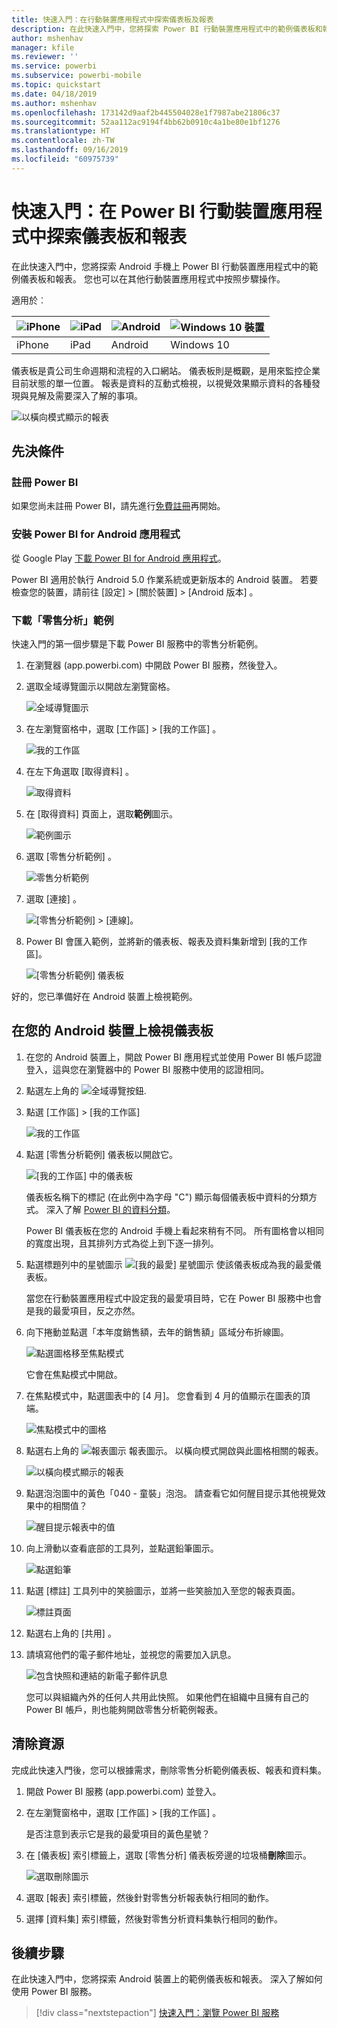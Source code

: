 ```yaml
---
title: 快速入門：在行動裝置應用程式中探索儀表板及報表
description: 在此快速入門中，您將探索 Power BI 行動裝置應用程式中的範例儀表板和報表。
author: mshenhav
manager: kfile
ms.reviewer: ''
ms.service: powerbi
ms.subservice: powerbi-mobile
ms.topic: quickstart
ms.date: 04/18/2019
ms.author: mshenhav
ms.openlocfilehash: 173142d9aaf2b445504028e1f7987abe21806c37
ms.sourcegitcommit: 52aa112ac9194f4bb62b0910c4a1be80e1bf1276
ms.translationtype: HT
ms.contentlocale: zh-TW
ms.lasthandoff: 09/16/2019
ms.locfileid: "60975739"
---
```

# <a name="quickstart-explore-dashboards-and-reports-in-the-power-bi-mobile-apps"></a>快速入門：在 Power BI 行動裝置應用程式中探索儀表板和報表
在此快速入門中，您將探索 Android 手機上 Power BI 行動裝置應用程式中的範例儀表板和報表。 您也可以在其他行動裝置應用程式中按照步驟操作。 

適用於︰

| ![iPhone](./media/mobile-apps-quickstart-view-dashboard-report/iphone-logo-30-px.png) | ![iPad](./media/mobile-apps-quickstart-view-dashboard-report/ipad-logo-30-px.png) | ![Android](./media/mobile-apps-quickstart-view-dashboard-report/android-logo-30-px.png) | ![Windows 10 裝置](./media/mobile-apps-quickstart-view-dashboard-report/win-10-logo-30-px.png) |
|:--- |:--- |:--- |:--- |
| iPhone | iPad | Android | Windows 10 |

儀表板是貴公司生命週期和流程的入口網站。 儀表板則是概觀，是用來監控企業目前狀態的單一位置。 報表是資料的互動式檢視，以視覺效果顯示資料的各種發現與見解及需要深入了解的事項。 

![以橫向模式顯示的報表](././media/mobile-apps-quickstart-view-dashboard-report/power-bi-android-quickstart-report.png)

## <a name="prerequisites"></a>先決條件

### <a name="sign-up-for-power-bi"></a>註冊 Power BI
如果您尚未註冊 Power BI，請先進行[免費註冊](https://app.powerbi.com/signupredirect?pbi_source=web)再開始。

### <a name="install-the-power-bi-for-android-app"></a>安裝 Power BI for Android 應用程式
從 Google Play [下載 Power BI for Android 應用程式](http://go.microsoft.com/fwlink/?LinkID=544867)。

Power BI 適用於執行 Android 5.0 作業系統或更新版本的 Android 裝置。 若要檢查您的裝置，請前往 [設定]   > [關於裝置]   > [Android 版本]  。

### <a name="download-the-retail-analysis-sample"></a>下載「零售分析」範例
快速入門的第一個步驟是下載 Power BI 服務中的零售分析範例。

1. 在瀏覽器 (app.powerbi.com) 中開啟 Power BI 服務，然後登入。

1. 選取全域導覽圖示以開啟左瀏覽窗格。

    ![全域導覽圖示](./media/mobile-apps-quickstart-view-dashboard-report/power-bi-android-quickstart-global-nav-icon.png)

2. 在左瀏覽窗格中，選取 [工作區]   > [我的工作區]  。

    ![我的工作區](./media/mobile-apps-quickstart-view-dashboard-report/power-bi-android-quickstart-my-workspace.png)

3. 在左下角選取 [取得資料]  。
   
    ![取得資料](./media/mobile-apps-quickstart-view-dashboard-report/power-bi-get-data.png)

3. 在 [取得資料] 頁面上，選取**範例**圖示。
   
   ![範例圖示](./media/mobile-apps-quickstart-view-dashboard-report/power-bi-samples-icon.png)

4. 選取 [零售分析範例]  。
 
    ![零售分析範例](./media/mobile-apps-quickstart-view-dashboard-report/power-bi-rs.png)
 
8. 選取 [連接]  。  
  
   ![[零售分析範例] > [連線]。](./media/mobile-apps-quickstart-view-dashboard-report/retail16.png)
   
5. Power BI 會匯入範例，並將新的儀表板、報表及資料集新增到 [我的工作區]。
   
   ![[零售分析範例] 儀表板](./media/mobile-apps-quickstart-view-dashboard-report/power-bi-service-opportunity-sample.png)

好的，您已準備好在 Android 裝置上檢視範例。

## <a name="view-a-dashboard-on-your-android-device"></a>在您的 Android 裝置上檢視儀表板
1. 在您的 Android 裝置上，開啟 Power BI 應用程式並使用 Power BI 帳戶認證登入，這與您在瀏覽器中的 Power BI 服務中使用的認證相同。

1.  點選左上角的 ![全域導覽按鈕](./media/mobile-apps-quickstart-view-dashboard-report/power-bi-iphone-global-nav-button.png).

2.  點選 [工作區]   > [我的工作區] 

    ![我的工作區](./media/mobile-apps-quickstart-view-dashboard-report/power-bi-android-quickstart-workspaces.png)

3. 點選 [零售分析範例] 儀表板以開啟它。
 
    ![[我的工作區] 中的儀表板](./media/mobile-apps-quickstart-view-dashboard-report/power-bi-android-quickstart-open-retail.png)
   
    儀表板名稱下的標記 (在此例中為字母 "C") 顯示每個儀表板中資料的分類方式。 深入了解 [Power BI 的資料分類](../../service-data-classification.md)。

    Power BI 儀表板在您的 Android 手機上看起來稍有不同。 所有圖格會以相同的寬度出現，且其排列方式為從上到下逐一排列。

4. 點選標題列中的星號圖示 ![[我的最愛] 星號圖示](./media/mobile-apps-quickstart-view-dashboard-report/power-bi-android-quickstart-favorite-icon.png) 使該儀表板成為我的最愛儀表板。

    當您在行動裝置應用程式中設定我的最愛項目時，它在 Power BI 服務中也會是我的最愛項目，反之亦然。

4. 向下捲動並點選「本年度銷售額，去年的銷售額」區域分布折線圖。

    ![點選圖格移至焦點模式](./media/mobile-apps-quickstart-view-dashboard-report/power-bi-android-quickstart-tap-tile-fave.png)

    它會在焦點模式中開啟。

7. 在焦點模式中，點選圖表中的 [4 月]。 您會看到 4 月的值顯示在圖表的頂端。

    ![焦點模式中的圖格](./media/mobile-apps-quickstart-view-dashboard-report/power-bi-android-quickstart-tile-focus.png)

8. 點選右上角的 ![報表圖示](./media/mobile-apps-quickstart-view-dashboard-report/power-bi-android-quickstart-report-icon.png) 報表圖示。 以橫向模式開啟與此圖格相關的報表。

    ![以橫向模式顯示的報表](././media/mobile-apps-quickstart-view-dashboard-report/power-bi-android-quickstart-report.png)

9. 點選泡泡圖中的黃色「040 - 童裝」泡泡。 請查看它如何醒目提示其他視覺效果中的相關值？ 

    ![醒目提示報表中的值](./media/mobile-apps-quickstart-view-dashboard-report/power-bi-android-quickstart-cross-highlight.png)

10. 向上滑動以查看底部的工具列，並點選鉛筆圖示。

    ![點選鉛筆](./media/mobile-apps-quickstart-view-dashboard-report/power-bi-android-quickstart-tap-pencil.png)

11. 點選 [標註] 工具列中的笑臉圖示，並將一些笑臉加入至您的報表頁面。
 
    ![標註頁面](./media/mobile-apps-quickstart-view-dashboard-report/power-bi-android-quickstart-annotate.png)

12. 點選右上角的 [共用]  。

1. 請填寫他們的電子郵件地址，並視您的需要加入訊息。  

    ![包含快照和連結的新電子郵件訊息](./media/mobile-apps-quickstart-view-dashboard-report/power-bi-android-quickstart-send-snapshot.png)

    您可以與組織內外的任何人共用此快照。 如果他們在組織中且擁有自己的 Power BI 帳戶，則也能夠開啟零售分析範例報表。

## <a name="clean-up-resources"></a>清除資源

完成此快速入門後，您可以根據需求，刪除零售分析範例儀表板、報表和資料集。

1. 開啟 Power BI 服務 (app.powerbi.com) 並登入。

2. 在左瀏覽窗格中，選取 [工作區]   > [我的工作區]  。

    是否注意到表示它是我的最愛項目的黃色星號？

3. 在 [儀表板]  索引標籤上，選取 [零售分析] 儀表板旁邊的垃圾桶**刪除**圖示。

    ![選取刪除圖示](./media/mobile-apps-quickstart-view-dashboard-report/power-bi-android-quickstart-delete-retail.png)

4. 選取 [報表]  索引標籤，然後針對零售分析報表執行相同的動作。

5. 選擇 [資料集]  索引標籤，然後對零售分析資料集執行相同的動作。


## <a name="next-steps"></a>後續步驟

在此快速入門中，您將探索 Android 裝置上的範例儀表板和報表。 深入了解如何使用 Power BI 服務。 

> [!div class="nextstepaction"]
> [快速入門：瀏覽 Power BI 服務](../end-user-experience.md)

